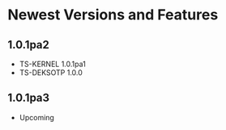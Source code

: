 # Newest Versions and Features

## 1.0.1pa2

- TS-KERNEL 1.0.1pa1
- TS-DEKSOTP 1.0.0

## 1.0.1pa3

- Upcoming
